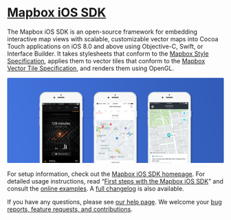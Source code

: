 # [Mapbox iOS SDK](https://www.mapbox.com/ios-sdk/)

The Mapbox iOS SDK is an open-source framework for embedding interactive map views with scalable, customizable vector maps into Cocoa Touch applications on iOS 8.0 and above using Objective-C, Swift, or Interface Builder. It takes stylesheets that conform to the [Mapbox Style Specification](https://www.mapbox.com/mapbox-gl-style-spec/), applies them to vector tiles that conform to the [Mapbox Vector Tile Specification](https://www.mapbox.com/developers/vector-tiles/), and renders them using OpenGL.

![Mapbox iOS SDK screenshots](img/screenshot.png)

For setup information, check out the [Mapbox iOS SDK homepage](https://www.mapbox.com/ios-sdk/). For detailed usage instructions, read “[First steps with the Mapbox iOS SDK](https://www.mapbox.com/help/first-steps-ios-sdk/)” and consult the [online examples](https://www.mapbox.com/ios-sdk/examples/). A [full changelog](https://github.com/mapbox/mapbox-gl-native/blob/master/platform/ios/CHANGELOG.md) is also available.

If you have any questions, please see [our help page](https://www.mapbox.com/help/). We welcome your [bug reports, feature requests, and contributions](https://github.com/mapbox/mapbox-gl-native/issues/).
